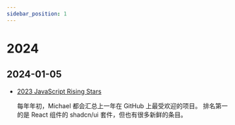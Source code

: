 ```yaml
---
sidebar_position: 1
---
```


# 2024

## 2024-01-05

- [2023 JavaScript Rising Stars](https://risingstars.js.org/2023/en)

  每年年初，Michael 都会汇总上一年在 GitHub 上最受欢迎的项目。 排名第一的是 React 组件的 shadcn/ui 套件，但也有很多新鲜的条目。
